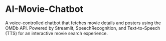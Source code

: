 # AI-Movie-Chatbot
A voice-controlled chatbot that fetches movie details and posters using the OMDb API. Powered by Streamlit, SpeechRecognition, and Text-to-Speech (TTS) for an interactive movie search experience.
